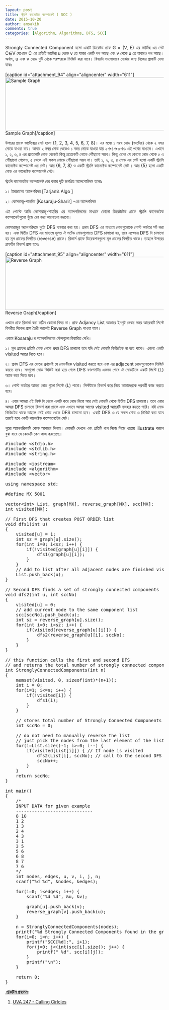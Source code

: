 ```yaml
---
layout: post
title: স্ট্রংলি কানেক্টেড কম্পোনেন্ট ( SCC )
date: 2015-10-20
author: amsakib
comments: true
categories: [Algorithm, Algorithms, DFS, SCC]
---
```

<p style="text-align: justify;">Strongly Connected Component হলো একটি ডিরেক্টড গ্রাফ G = (V, E) এর ভার্টিক্স এর সেট C∈V যেখোনে C এর প্রতিটি ভার্টেক্স u থেকে v তে যাবার একটি পথ আছে এবং v থেকে u তে যাবারও পথ আছে। অর্থাৎ, u এবং v নোড দুটি থেকে পরষ্পরকে ভিজিট করা যাবে। বিষয়টা ভালোভাবে বোঝার জন্য নিজের গ্রাফটি দেখা যাকঃ</p>


[caption id="attachment_94" align="aligncenter" width="611"]<a href="http://amsakib.cf/blog/wp-content/uploads/2015/10/SampleGraph.png"><img class="size-full wp-image-94" src="http://amsakib.cf/blog/wp-content/uploads/2015/10/SampleGraph.png" alt="Sample Graph" width="611" height="169" /></a> Sample Graph[/caption]
<p style="text-align: justify;">উপরের গ্রাফে ভার্টেক্সের সেট হলো {1, 2, 3, 4, 5, 6, 7, 8}। এর মধ্যে ১ নম্বর নোড (ভার্টেক্স) থেকে ২ নম্বর নোডে যাওয়া যায়। আবার ২ নম্বর নোড থেকেও ১ নম্বর নোডে যাওয়া যায় ২-&gt;৪-&gt;৩-&gt;১ এই পথের মাধ্যমে। এখানে ১, ২, ৩, ৪ এর প্রত্যেকটি নোড থেকেই কিন্তু প্রত্যেকটি নোডে পৌঁছানো সম্ভব। কিন্তু এদের যে কোনো নোড থেকে ৫ এ পৌঁছানো গেলেও, ৫ থেকে এই সকল নোডে পৌঁছানো সম্ভব না। তাই ১, ২, ৩, ৪ নোড এর সেট হলো একটি স্ট্রংলি কানেক্টেড কম্পোনেন্ট এর সেট। আর {6, 7, 8} ও একটি স্ট্রংলি কানেক্টেড কম্পোনেন্ট সেট । আর {5} হলো একটি নোড এর কানেক্টেড কম্পোনেন্ট সেট।</p>
<p style="text-align: justify;">স্ট্রংলি কানেকটেড কম্পোনেন্ট বের করার দুটি জনপ্রিয় অ্যালগোরিদম হলোঃ</p>
<p style="text-align: justify;">১। টারজানের অ্যালগরিদম [Tarjan’s Algo ]</p>
<p style="text-align: justify;">২। কোসরাজু-শাহরির [Kosaraju-Sharir] -এর অ্যালগরিদম</p>
<p style="text-align: justify;">এই পোস্টে আমি কোসারাজু-শাহরির এর অ্যালগরিদমের মাধ্যমে কোনো ডিরেক্টটেড গ্রাফে স্ট্রংলি কানেকটেড কম্পোনেন্টগুলো খুঁজে রেব করা আলোচনা করবো।</p>
<p style="text-align: justify;">কোসারাজুর অ্যালগরিদমে দুটো DFS ব্যবহার করা হয়। প্রথম DFS এর মাধ্যমে নোডগুলোকে পোস্ট অর্ডারে সর্ট করা হয়। এবং দ্বিতীয় DFS এর মাধ্যমে মূলত ঐ সর্টেড নোডগুলোতে DFS চালানো হয়, তবে এক্ষেত্রে DFS টা চালানো হয় মূল গ্রাফের বিপরীত (reverse) গ্রাফে। রিভার্স গ্রাফে ডিরেকশনগুলো মূল গ্রাফের বিপরীত থাকে। তাহলে উপরের গ্রাফটির রিভার্স গ্রাফ হবেঃ</p>


[caption id="attachment_95" align="aligncenter" width="611"]<a href="http://amsakib.cf/blog/wp-content/uploads/2015/10/ReverseGraph.png"><img class="size-full wp-image-95" src="http://amsakib.cf/blog/wp-content/uploads/2015/10/ReverseGraph.png" alt="Reverse Graph" width="611" height="169" /></a> Reverse Graph[/caption]
<p style="text-align: justify;">এখানে গ্রাফ রিভার্জ করা কঠিন কোনো বিষয় না। গ্রাফ Adjancy List আকারে ইনপুট নেবার সময় আরেকটি লিস্টে বিপরীত দিকের গ্রাফ তৈরী করলেই Reverse Graph পাওয়া যাবে।</p>
<p style="text-align: justify;">এবারে Kosaraju র অ্যালগরিদমের স্টেপগুলো বিস্তারিত দেখি।</p>
<p style="text-align: justify;">১। মূল গ্রাফের প্রতিটি নোড থেকে প্রথম DFS চালানো হবে যদি সেই নোডটি ভিজিটেড না হয়ে থাকে। এজন্য একটি visited অ্যারে নিতে হবে।</p>
<p style="text-align: justify;">২। প্রথম DFS এর ভেতর প্রথমেই যে নোডটিকে visited করতে হবে এবং এর adjacent নোডগুলোকেও ভিজিট করতে হবে। সবগুলো নোড ভিজিট করা হয়ে গেলে DFS ফাংশনটির একদম শেষে ঐ নোডটিকে একটি লিস্টে (L) অ্যাড করে দিতে হবে।</p>
<p style="text-align: justify;">৩। পোস্ট অর্ডারে আমরা নোড গুলো লিস্টে (L) পাবো। লিস্টটাকে রিভার্স করে নিয়ে আমাদেরকে পরবর্তী কাজ করতে হবে।</p>
<p style="text-align: justify;">৪। এবার আমরা এই লিস্ট টা থেকে একটি করে নোড নিবো আর সেই নোডটি থেকে দ্বিতীয় DFS চালাবো। তবে এবার আমরা DFS চালাবো রিভার্স করা গ্রাফে এবং এখানে আমরা আগের visited অ্যারেটি ব্যবহার করতে পারি। যদি নোড ভিজিটেড থাকে তাহলে সেই নোড থেকে DFS চালানো হবে। একটি DFS এ যে সকল নোড এ ভিজিট করা যাবে তারাই হবে একটি কানেক্টেড কম্পোনেন্টের সেট।</p>
<p style="text-align: justify;">পুরো অ্যালগরিদমটি কোড আকারে দিলাম। কোডটি দেখলে এবং প্রতিটি ধাপ নিজে নিজে খাতায় illustrate করলে বুঝা যাবে যে কোডটি কেন কাজ করতেছে।</p>

<pre class="lang:c++ decode:true " title="Kosaraju's Algorithm">#include &lt;stdio.h&gt;
#include &lt;stdlib.h&gt;
#include &lt;string.h&gt;

#include &lt;iostream&gt;
#include &lt;algorithm&gt;
#include &lt;vector&gt;

using namespace std;

#define MX 5001

vector&lt;int&gt; List, graph[MX], reverse_graph[MX], scc[MX];
int visited[MX];

// First DFS that creates POST ORDER list
void dfs1(int u)
{
    visited[u] = 1;
    int sz = graph[u].size();
    for(int i=0; i&lt;sz; i++) {
        if(!visited[graph[u][i]]) {
            dfs1(graph[u][i]);
        }
    }
    // Add to list after all adjacent nodes are finished visited
    List.push_back(u);
}

// Second DFS finds a set of strongly connected components
void dfs2(int u, int sccNo)
{
    visited[u] = 0;
    // add current node to the same component list
    scc[sccNo].push_back(u);
    int sz = reverse_graph[u].size();
    for(int i=0; i&lt;sz; i++) {
        if(visited[reverse_graph[u][i]]) {
            dfs2(reverse_graph[u][i], sccNo);
        }
    }
}

// this function calls the first and second DFS
// and returns the total number of strongly connected components set
int StronglyConnectedComponents(int n)
{
    memset(visited, 0, sizeof(int)*(n+1));
    int i = 0;
    for(i=1; i&lt;=n; i++) {
        if(!visited[i]) {
            dfs1(i);
        }
    }

    // stores total number of Strongly Connected Components Set
    int sccNo = 0;

    // do not need to manually reverse the list
    // just pick the nodes from the last element of the list
    for(i=List.size()-1; i&gt;=0; i--) {
        if(visited[List[i]]) { // If node is visited
            dfs2(List[i], sccNo); // call to the second DFS
            sccNo++;
        }
    }
    return sccNo;
}

int main()
{
    /*
    INPUT DATA for given example
    -----------------------------
    8 10
    1 2
    1 3
    2 4
    4 3
    3 1
    3 5
    5 6
    6 8
    8 7
    7 6
    */
    int nodes, edges, u, v, i, j, n;
    scanf("%d %d", &amp;nodes, &amp;edges);

    for(i=0; i&lt;edges; i++) {
        scanf("%d %d", &amp;u, &amp;v);

        graph[u].push_back(v);
        reverse_graph[v].push_back(u);
    }

    n = StronglyConnectedComponents(nodes);
    printf("%d Strongly Connected Components found in the graph.\n", n);
    for(i=0; i&lt;n; i++) {
        printf("SCC[%d]:", i+1);
        for(j=0; j&lt;(int)scc[i].size(); j++) {
            printf(" %d", scc[i][j]);
        }
        printf("\n");
    }

    return 0;
}
</pre>
<span style="text-decoration: underline;"><strong> প্রাকটিস প্রবলেমঃ</strong></span>

1. <a href="https://uva.onlinejudge.org/index.php?option=com_onlinejudge&amp;Itemid=8&amp;page=show_problem&amp;category=24&amp;problem=183&amp;mosmsg=Submission+received+with+ID+16299379" target="_blank">UVA 247 - Calling Cirlcles</a>
